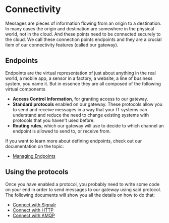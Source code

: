# Connectivity

Messages are pieces of information flowing from an origin to a destination. In many cases the origin and destination are somewhere in the physical world, not in the cloud. And these points need to be connected securely to the cloud. We call these connection points endpoints and they are a crucial item of our connectivity features (called our gateway). 

## Endpoints

Endpoints are the virtual representation of just about anything in the real world, a mobile app, a sensor in a factory, a website, a line of business system, you name it. But in essence they are all composed of the following virtual components

 * **Access Control Information**, for granting access to our gateway.
 * **Standard protocols** enabled on our gateway. These protocols allow you to send and receive messages in a way that your IT systems can understand and reduce the need to change existing systems with protocols that you haven't used before.
 * **Routing rules**, which our gateway will use to decide to which channel an endpoint is allowed to send to, or receive from.
 
If you want to learn more about defining endpoints, check out our documentation on the topic: 

 * [Managing Endpoints](/documentation/connectivity/endpoints)

## Using the protocols

Once you have enabled a protocol, you probably need to write some code on your end in order to send messages to our gateway using said protocol. The following documents will show you all the details on how to do that:

 * [Connect with Signalr](/documentation/connectivity/signalr)
 * [Connect with HTTP](/documentation/connectivity/http)
 * [Connect with AMQP](/documentation/connectivity/amqp)